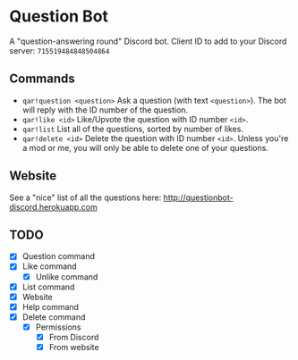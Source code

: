 # Question Bot
A "question-answering round" Discord bot.
Client ID to add to your Discord server: `715519484848504864`

## Commands
* `qar!question <question>` Ask a question (with text `<question>`). The bot will reply with the ID number of the question.
* `qar!like <id>` Like/Upvote the question with ID number `<id>`.
* `qar!list` List all of the questions, sorted by number of likes.
* `qar!delete <id>` Delete the question with ID number `<id>`. Unless you're a mod or me, you will only be able to delete one of your questions.

## Website
See a "nice" list of all the questions here: http://questionbot-discord.herokuapp.com

## TODO
- [x] Question command
- [x] Like command
  - [x] Unlike command
- [x] List command
- [x] Website
- [x] Help command
- [x] Delete command
  - [x] Permissions
    - [x] From Discord
    - [x] From website
